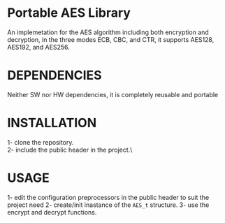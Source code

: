 # **Portable AES Library**
An implemetation for the AES algorithm including both encryption and decryption, in the three modes ECB, CBC, and CTR, it supports AES128, AES192, and AES256.

# **DEPENDENCIES**
Neither SW nor HW dependencies, it is completely reusable and portable

# **INSTALLATION**
 1- clone the repository.\
 2- include the public header in the project.\

# **USAGE**
1- edit the configuration preprocessors in the public header to suit the project need
2- create/init inastance of the `AES_t` structure.
3- use the encrypt and decrypt functions. 